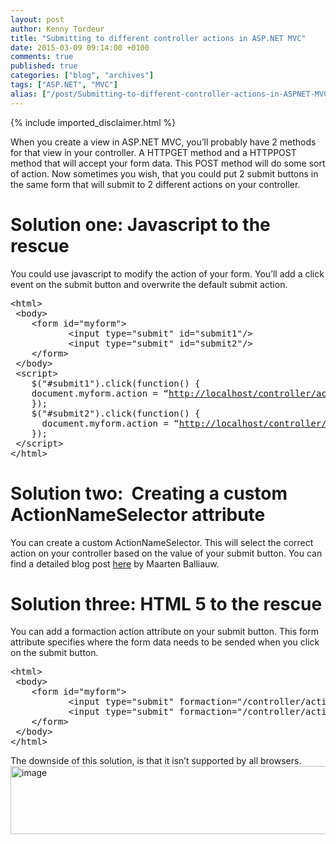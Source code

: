 ```yaml
---
layout: post
author: Kenny Tordeur
title: "Submitting to different controller actions in ASP.NET MVC"
date: 2015-03-09 09:14:00 +0100
comments: true
published: true
categories: ["blog", "archives"]
tags: ["ASP.NET", "MVC"]
alias: ["/post/Submitting-to-different-controller-actions-in-ASPNET-MVC", "/post/submitting-to-different-controller-actions-in-aspnet-mvc"]
---
```

<!-- more -->

{% include imported_disclaimer.html %}

<p>When you create a view in ASP.NET MVC, you&rsquo;ll probably have 2 methods for that view in your controller. A HTTPGET method and a HTTPPOST method that will accept your form data. This POST method will do some sort of action. Now sometimes you wish, that you could put 2 submit buttons in the same form that will submit to 2 different actions on your controller.</p>
<h1>Solution one: Javascript to the rescue</h1>
<p>You could use javascript to modify the action of your form. You&rsquo;ll add a click event on the submit button and overwrite the default submit action.</p>
<pre class="csharpcode"><span class="kwrd">&lt;</span><span class="html">html</span><span class="kwrd">&gt;</span>
 <span class="kwrd">&lt;</span><span class="html">body</span><span class="kwrd">&gt;</span>
    <span class="kwrd">&lt;</span><span class="html">form</span> <span class="attr">id</span><span class="kwrd">="myform"</span><span class="kwrd">&gt;</span>
           <span class="kwrd">&lt;</span><span class="html">input</span> <span class="attr">type</span><span class="kwrd">="submit"</span> <span class="attr">id</span><span class="kwrd">="submit1"</span><span class="kwrd">/&gt;</span>
           <span class="kwrd">&lt;</span><span class="html">input</span> <span class="attr">type</span><span class="kwrd">="submit"</span> <span class="attr">id</span><span class="kwrd">="submit2"</span><span class="kwrd">/&gt;</span>
    <span class="kwrd">&lt;/</span><span class="html">form</span><span class="kwrd">&gt;</span>
 <span class="kwrd">&lt;/</span><span class="html">body</span><span class="kwrd">&gt;</span>
 <span class="kwrd">&lt;</span><span class="html">script</span><span class="kwrd">&gt;</span>
    $(<span class="str">"#submit1"</span>).click(<span class="kwrd">function</span>() {
    document.myform.action = &ldquo;<span class="str"><a href="http://localhost/controller/action">http://localhost/controller/action</a>1&rdquo;;</span>
    });<br />    $(<span class="str">"#submit2"</span>).click(<span class="kwrd">function</span>() {<br />      document.myform.action = &ldquo;<span class="str"><a href="http://localhost/controller/action">http://localhost/controller/action</a>2&rdquo;;</span> <br />    });
 <span class="kwrd">&lt;/</span><span class="html">script</span><span class="kwrd">&gt;</span>
<span class="kwrd">&lt;/</span><span class="html">html</span><span class="kwrd">&gt;</span></pre>
<h1>Solution two:&nbsp; Creating a custom ActionNameSelector attribute</h1>
<p>You can create a custom ActionNameSelector. This will select the correct action on your controller based on the value of your submit button. You can find a detailed blog post <a href="http://blog.maartenballiauw.be/post/2009/11/26/Supporting-multiple-submit-buttons-on-an-ASPNET-MVC-view.aspx" target="_blank">here</a> by Maarten Balliauw.</p>
<h1>Solution three: HTML 5 to the rescue</h1>
<p>You can add a formaction action attribute on your submit button. This form attribute specifies where the form data needs to be sended when you click on the submit button.</p>
<pre class="csharpcode"><span class="kwrd">&lt;</span><span class="html">html</span><span class="kwrd">&gt;</span>
 <span class="kwrd">&lt;</span><span class="html">body</span><span class="kwrd">&gt;</span>
    <span class="kwrd">&lt;</span><span class="html">form</span> <span class="attr">id</span><span class="kwrd">="myform"</span><span class="kwrd">&gt;</span>
           <span class="kwrd">&lt;</span><span class="html">input</span> <span class="attr">type</span><span class="kwrd">="submit"</span> <span class="attr">formaction</span><span class="kwrd">="/controller/action1"</span><span class="kwrd">/&gt;</span>
           <span class="kwrd">&lt;</span><span class="html">input</span> <span class="attr">type</span><span class="kwrd">="submit"</span> <span class="attr">formaction</span><span class="kwrd">="/controller/action2"</span><span class="kwrd">/&gt;</span>
    <span class="kwrd">&lt;/</span><span class="html">form</span><span class="kwrd">&gt;</span>
 <span class="kwrd">&lt;/</span><span class="html">body</span><span class="kwrd">&gt;</span>
<span class="kwrd">&lt;/</span><span class="html">html</span><span class="kwrd">&gt;</span></pre>
<p>The downside of this solution, is that it isn&rsquo;t supported by all browsers.<a href="{{ '/images/image_11.png' | prepend: site.baseurl | prepend: site.url }}"><img style="background-image: none; padding-left: 0px; padding-right: 0px; display: block; float: none; margin-left: auto; margin-right: auto; padding-top: 0px; border-width: 0px;" title="image" src="{{ '/images/image_thumb_11.png' | prepend: site.baseurl | prepend: site.url }}" alt="image" width="765" height="109" border="0" /></a></p>

